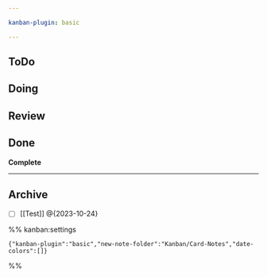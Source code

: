 ```yaml
---

kanban-plugin: basic

---
```


## ToDo



## Doing



## Review



## Done

**Complete**


***

## Archive

- [ ] [[Test]] @{2023-10-24}

%% kanban:settings
```
{"kanban-plugin":"basic","new-note-folder":"Kanban/Card-Notes","date-colors":[]}
```
%%